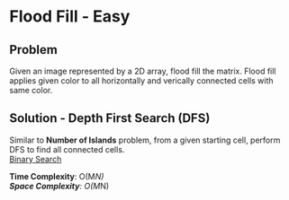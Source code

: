 # Flood Fill - Easy

## Problem
Given an image represented by a 2D array, flood fill the matrix. Flood fill applies given color to all horizontally and verically connected cells with same color.

## Solution - Depth First Search (DFS)
Similar to **Number of Islands** problem, from a given starting cell, perform DFS to find all connected cells. <br />
[Binary Search](https://github.com/jecjung520/Algorithm/blob/main/Two%20Pointers/Pair%20with%20Target%20Sum%20-%20Easy/targetSum1.cc)

**Time Complexity**: O(M*N) <br />
**Space Complexity**: O(M*N)